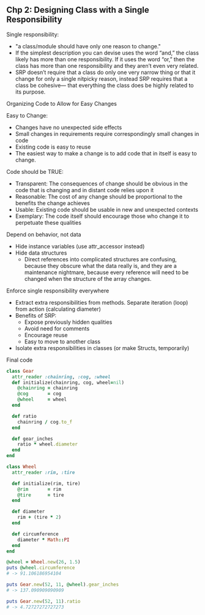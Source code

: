 Chp 2: Designing Class with a Single Responsibility
---------------------------------------------------
Single responsibility:

- "a class/module should have only one reason to change."
- If the simplest description you can devise uses the word “and,” the class likely has more than one responsibility. If it uses the word “or,” then the class has more than one responsibility and they aren’t even very related.
- SRP doesn’t require that a class do only one very narrow thing or that it change for only a single nitpicky reason, instead SRP requires that a class be cohesive— that everything the class does be highly related to its purpose.

Organizing Code to Allow for Easy Changes

Easy to Change:

  - Changes have no unexpected side effects
  - Small changes in requirements require correspondingly small changes in code
  - Existing code is easy to reuse
  - The easiest way to make a change is to add code that in itself is easy to change.

Code should be TRUE:

  - Transparent: The consequences of change should be obvious in the code that is changing and in distant code relies upon it
  - Reasonable: The cost of any change should be proportional to the benefits the change achieves
  - Usable: Existing code should be usable in new and unexpected contexts
  - Exemplary: The code itself should encourage those who change it to perpetuate these qualities

Depend on behavior, not data

  - Hide instance variables (use attr_accessor instead)
  - Hide data structures
    - Direct references into complicated structures are confusing, because they obscure what the data really is, and they are a maintenance nightmare, because every reference will need to be changed when the structure of the array changes.

Enforce single responsibility everywhere

  - Extract extra responsibilities from methods. Separate iteration (loop) from action (calculating diameter)
  - Benefits of SRP:
    - Expose previously hidden qualities
    - Avoid need for comments
    - Encourage reuse
    - Easy to move to another class
  - Isolate extra responsibilities in classes (or make Structs, temporarily)

Final code
```ruby
class Gear
  attr_reader :chainring, :cog, :wheel
  def initialize(chainring, cog, wheel=nil)
    @chainring = chainring
    @cog       = cog
    @wheel     = wheel
  end

  def ratio
    chainring / cog.to_f
  end

  def gear_inches
    ratio * wheel.diameter
  end
end

class Wheel
  attr_reader :rim, :tire

  def initialize(rim, tire)
    @rim       = rim
    @tire      = tire
  end

  def diameter
    rim + (tire * 2)
  end

  def circumference
    diameter * Math::PI
  end
end

@wheel = Wheel.new(26, 1.5)
puts @wheel.circumference
# -> 91.106186954104

puts Gear.new(52, 11, @wheel).gear_inches
# -> 137.090909090909

puts Gear.new(52, 11).ratio
# -> 4.72727272727273
```